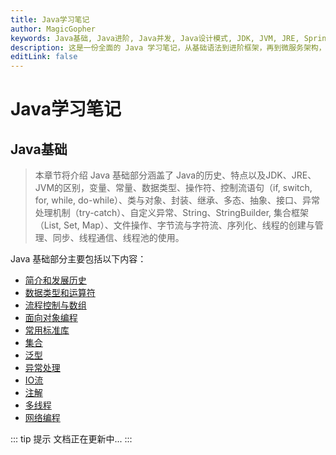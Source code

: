 ```yaml
---
title: Java学习笔记
author: MagicGopher
keywords: Java基础, Java进阶, Java并发, Java设计模式, JDK, JVM, JRE, Spring, SpringMVC, Mybatis, 微服务, Spring Boot, Spring Cloud, Vert.x, Quarkus, JeecgBoot, JHipster, 消息队列, 缓存, 分布式, RocketMQ, Kafka, RabbitMQ, MongoDB, Redis, Elasticsearch
description: 这是一份全面的 Java 学习笔记，从基础语法到进阶框架，再到微服务架构，涵盖了 Java 开发的方方面面。内容包括 Java 基础知识、面向对象编程、常用框架、并发编程、设计模式、微服务架构、低代码开发等。无论是 Java 初学者还是有一定经验的开发者，都能在这里找到学习资料和参考。
editLink: false
---
```


# Java学习笔记

## Java基础

> 本章节将介绍 Java 基础部分涵盖了 Java的历史、特点以及JDK、JRE、JVM的区别，变量、常量、数据类型、操作符、控制流语句（if, switch, for, while, do-while）、类与对象、封装、继承、多态、抽象、接口、异常处理机制（try-catch）、自定义异常、String、StringBuilder, 集合框架（List, Set, Map）、文件操作、字节流与字符流、序列化、线程的创建与管理、同步、线程通信、线程池的使用。

Java 基础部分主要包括以下内容：
- [简介和发展历史](./01-Java基础/01-简介和发展历史.md)
- [数据类型和运算符](./01-Java基础/02-数据类型和运算符.md)
- [流程控制与数组](./01-Java基础/03-流程控制与数组.md)
- [面向对象编程](./01-Java基础/04-面向对象编程.md)
- [常用标准库]()
- [集合]()
- [泛型]()
- [异常处理]()
- [IO流]()
- [注解]()
- [多线程]()
- [网络编程]()

::: tip 提示
文档正在更新中...
:::